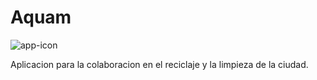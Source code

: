 # Aquam
![app-icon](https://user-images.githubusercontent.com/44322821/139353243-9e27616e-bd65-4621-abd9-1b6012593c6b.png)

Aplicacion para la colaboracion en el reciclaje y la limpieza de la ciudad.
